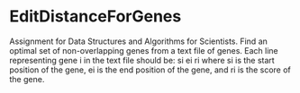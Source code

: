 EditDistanceForGenes
====================

Assignment for Data Structures and Algorithms for Scientists. Find an optimal set of non-overlapping genes from a text file of genes.   Each line representing gene i in the text file should be: si ei ri   where si is the start position of the gene, ei is the end position of   the gene, and ri is the score of the gene.
